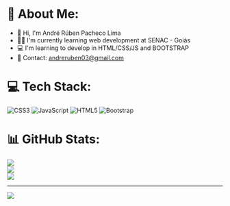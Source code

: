 # 💫 About Me:
- 🤵 Hi, I'm André Rúben Pacheco Lima<br>
- 👨‍🎓 I'm currently learning web development at SENAC - Goiás<br>
- 💻 I'm learning to develop in HTML/CSS/JS and BOOTSTRAP<br>
- 📩 Contact: andreruben03@gmail.com<br>


# 💻 Tech Stack:
![CSS3](https://img.shields.io/badge/css3-%231572B6.svg?style=for-the-badge&logo=css3&logoColor=white) ![JavaScript](https://img.shields.io/badge/javascript-%23323330.svg?style=for-the-badge&logo=javascript&logoColor=%23F7DF1E) ![HTML5](https://img.shields.io/badge/html5-%23E34F26.svg?style=for-the-badge&logo=html5&logoColor=white) ![Bootstrap](https://img.shields.io/badge/bootstrap-%23563D7C.svg?style=for-the-badge&logo=bootstrap&logoColor=white)
# 📊 GitHub Stats:
![](https://github-readme-stats.vercel.app/api?username=AndreRuben03&theme=dark&hide_border=false&include_all_commits=true&count_private=false)<br/>
![](https://github-readme-streak-stats.herokuapp.com/?user=AndreRuben03&theme=dark&hide_border=false)<br/>
![](https://github-readme-stats.vercel.app/api/top-langs/?username=AndreRuben03&theme=dark&hide_border=false&include_all_commits=true&count_private=false&layout=compact)

---
[![](https://visitcount.itsvg.in/api?id=AndreRuben03&icon=0&color=0)](https://visitcount.itsvg.in)

<!-- Proudly created with GPRM ( https://gprm.itsvg.in ) -->
